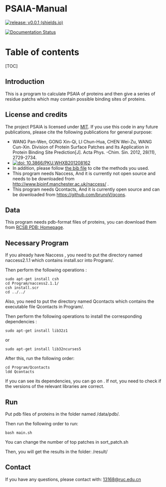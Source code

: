 # PSAIA-Manual

[![release: v0.0.1 (shields.io)](https://img.shields.io/badge/release-v0.0.1-blue)](https://github.com/RUC-MIALAB/PSAIA/releases)

[![Documentation Status](https://readthedocs.org/projects/psaia/badge/?version=latest)](https://psaia.readthedocs.io/en/latest/?badge=latest)

# Table of contents

[TOC]



## Introduction

This is a program to calculate PSAIA of proteins and then give a series of residue patchs which may contain possible binding sites of proteins.



## License and credits

The project PSAIA is licensed under [MIT](./LICENSE).
If you use this code in any future publications, please cite the following publications for general purpose:

- WANG Pan-Wen, GONG Xin-Qi, LI Chun-Hua, CHEN Wei-Zu, WANG Cun-Xin. Division of Protein Surface Patches and Its Application in Protein Binding Site Prediction[J]. Acta Phys. -Chim. Sin. 2012, 28(11), 2729-2734. 
- [![doi: 10.3866/PKU.WHXB201208162](https://img.shields.io/badge/DOI:10.3866/PKU.WHXB201208162-blue)](https://doi.org/10.3866/PKU.WHXB201208162)
- In addition, please follow [the bib file](CITATIONS.bib) to cite the methods you used.
- This program needs Naccess, And it is currently not open source and needs to be downloaded from http://www.bioinf.manchester.ac.uk/naccess/ .
- This program needs Qcontacts, And it is currently open source and can be downloaded from https://github.com/brunoV/qcons.

## Data

This program needs pdb-format files of proteins, you can download them from [RCSB PDB: Homepage](https://www.rcsb.org/).

## Necessary Program

If you already have Naccess , you need to put the directory named naccess2.1.1 which contains install.scr into Program/.  

Then perform the following operations :

```
sudo apt-get install csh
cd Program/naccess2.1.1/
csh install.scr
cd ../../
```

Also, you need to put the directory named Qcontacts which contains the executable file Qcontacts in Program/. 

Then perform the following operations to install the corresponding dependencies : 

```
sudo apt-get install lib32z1
```

or 

```
sudo apt-get install lib32ncurses5
```

After this, run the following order:

```
cd Program/Qcontacts
ldd Qcontacts
```

If you can see its dependencies, you can go on . If not, you need to check if the versions of the relevant libraries are correct.

## Run

Put pdb files of proteins in the folder named /data/pdb/.

Then run the following order to run:

```
bash main.sh
```

You can change the number of top patches in  sort_patch.sh

Then, you will get the results in the folder: /result/


## Contact

If you have any questions, please contact with: 13168@ruc.edu.cn



